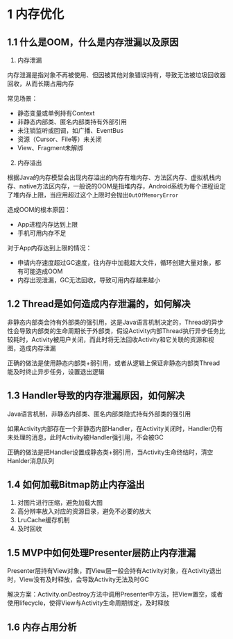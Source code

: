 # 1 内存优化  

## 1.1 什么是OOM，什么是内存泄漏以及原因  

1. 内存泄漏  

内存泄漏是指对象不再被使用、但因被其他对象错误持有，导致无法被垃圾回收器回收，从而长期占用内存  

常见场景：  
- 静态变量或单例持有Context  
- 非静态内部类、匿名内部类持有外部引用  
- 未注销监听或回调，如广播、EventBus  
- 资源（Cursor、File等）未关闭  
- View、Fragment未解绑    

2. 内存溢出  

根据Java的内存模型会出现内存溢出的内存有堆内存、方法区内存、虚拟机栈内存、native方法区内存，一般说的OOM是指堆内存，Android系统为每个进程设定了堆内存上限，当应用超过这个上限时会抛出`OutOfMemoryError`  

造成OOM的根本原因：  
- App进程内存达到上限  
- 手机可用内存不足  

对于App内存达到上限的情况：  
- 申请内存速度超过GC速度，往内存中加载超大文件，循环创建大量对象，都有可能造成OOM  
- 内存出现泄漏，GC无法回收，导致可用内存越来越小  

## 1.2 Thread是如何造成内存泄漏的，如何解决  

非静态内部类会持有外部类的强引用，这是Java语言机制决定的，Thread的异步性会导致内部类的生命周期长于外部类，假设Activity内部Thread执行异步任务比较耗时，Activity被用户关闭，而此时将无法回收Activity和它关联的资源和视图，造成内存泄漏  

正确的做法是使用静态内部类+弱引用，或者从逻辑上保证非静态内部类Thread能及时终止异步任务，设置退出逻辑  

## 1.3 Handler导致的内存泄漏原因，如何解决  

Java语言机制，非静态内部类、匿名内部类隐式持有外部类的强引用  

如果Activity内部存在一个非静态内部Handler，在Activity关闭时，Handler仍有未处理的消息，此时Activity被Handler强引用，不会被GC  

正确的做法是把Handler设置成静态类+弱引用，当Activity生命终结时，清空Hanlder消息队列  

## 1.4 如何加载Bitmap防止内存溢出  

1. 对图片进行压缩，避免加载大图  
2. 高分辨率放入对应的资源目录，避免不必要的放大    
3. LruCache缓存机制  
4. 及时回收  

## 1.5 MVP中如何处理Presenter层防止内存泄漏  

Presenter层持有View对象，而View层一般会持有Activity对象，在Activity退出时，View没有及时释放，会导致Activity无法及时GC  

解决方案：Activity.onDestroy方法中调用Presenter中方法，把View置空，或者使用lifecycle，使得View与Activity生命周期绑定，及时释放  

## 1.6 内存占用分析  
